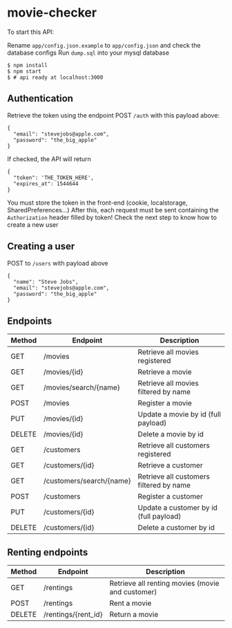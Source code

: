 # movie-checker

To start this API:

Rename `app/config.json.example` to `app/config.json` and check the database configs
Run `dump.sql` into your mysql database

```
$ npm install
$ npm start
$ # api ready at localhost:3000
```

## Authentication

Retrieve the token using the endpoint POST `/auth` with this payload above:
```
{
  "email": "stevejobs@apple.com",
  "password": "the_big_apple"
}
```
If checked, the API will return
```
{
  "token": 'THE_TOKEN_HERE',
  "expires_at": 1544644
}
```
You must store the token in the front-end (cookie, localstorage, SharedPreferences...)
After this, each request must be sent containing the `Authorization` header filled by token!
Check the next step to know how to create a new user

## Creating a user
POST to `/users` with payload above
```
{
  "name": "Steve Jobs",
  "email": "stevejobs@apple.com",
  "password": "the_big_apple"
}
```

## Endpoints

Method | Endpoint | Description
------ | -------- | -----------
GET | /movies | Retrieve all movies registered
GET | /movies/{id} | Retrieve a movie
GET | /movies/search/{name} | Retrieve all movies filtered by name
POST | /movies | Register a movie
PUT | /movies/{id} | Update a movie by id (full payload)
DELETE | /movies/{id} | Delete a movie by id
GET | /customers | Retrieve all customers registered
GET | /customers/{id} | Retrieve a customer
GET | /customers/search/{name} | Retrieve all customers filtered by name
POST | /customers | Register a customer
PUT | /customers/{id} | Update a customer by id (full payload)
DELETE | /customers/{id} | Delete a customer by id

## Renting endpoints

Method | Endpoint | Description
------ | -------- | -----------
GET | /rentings | Retrieve all renting movies (movie and customer)
POST | /rentings | Rent a movie
DELETE | /rentings/{rent_id} | Return a movie
